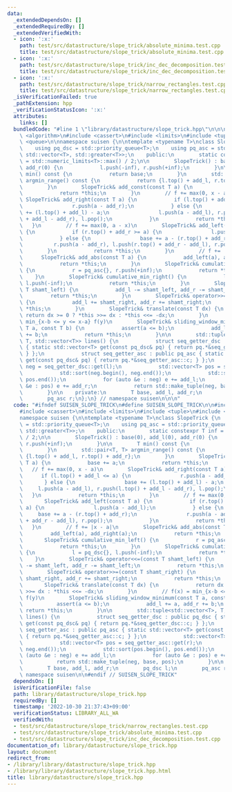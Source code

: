 ```yaml
---
data:
  _extendedDependsOn: []
  _extendedRequiredBy: []
  _extendedVerifiedWith:
  - icon: ':x:'
    path: test/src/datastructure/slope_trick/absolute_minima.test.cpp
    title: test/src/datastructure/slope_trick/absolute_minima.test.cpp
  - icon: ':x:'
    path: test/src/datastructure/slope_trick/inc_dec_decomposition.test.cpp
    title: test/src/datastructure/slope_trick/inc_dec_decomposition.test.cpp
  - icon: ':x:'
    path: test/src/datastructure/slope_trick/narrow_rectangles.test.cpp
    title: test/src/datastructure/slope_trick/narrow_rectangles.test.cpp
  _isVerificationFailed: true
  _pathExtension: hpp
  _verificationStatusIcon: ':x:'
  attributes:
    links: []
  bundledCode: "#line 1 \"library/datastructure/slope_trick.hpp\"\n\n\n\n#include\
    \ <algorithm>\n#include <cassert>\n#include <limits>\n#include <tuple>\n#include\
    \ <queue>\n\nnamespace suisen {\n\ntemplate <typename T>\nclass SlopeTrick {\n\
    \    using pq_dsc = std::priority_queue<T>;\n    using pq_asc = std::priority_queue<T,\
    \ std::vector<T>, std::greater<T>>;\n    public:\n        static constexpr T inf\
    \ = std::numeric_limits<T>::max() / 2;\n\n        SlopeTrick() : base(0), add_l(0),\
    \ add_r(0) {\n            l.push(-inf), r.push(+inf);\n        }\n\n        T\
    \ min() const {\n            return base;\n        }\n        std::pair<T, T>\
    \ argmin_range() const {\n            return {l.top() + add_l, r.top() + add_r};\n\
    \        }\n        SlopeTrick& add_const(const T a) {\n            base += a;\n\
    \            return *this;\n        }\n        // f += max(0, x - a)\n       \
    \ SlopeTrick& add_right(const T a) {\n            if (l.top() + add_l <= a) {\n\
    \                r.push(a - add_r);\n            } else {\n                base\
    \ += (l.top() + add_l) - a;\n                l.push(a - add_l), r.push(l.top()\
    \ + add_l - add_r), l.pop();\n            }\n            return *this;\n     \
    \   }\n        // f += max(0, a - x)\n        SlopeTrick& add_left(const T a)\
    \ {\n            if (r.top() + add_r >= a) {\n                l.push(a - add_l);\n\
    \            } else {\n                base += a - (r.top() + add_r);\n      \
    \          r.push(a - add_r), l.push(r.top() + add_r - add_l), r.pop();\n    \
    \        }\n            return *this;\n        }\n        // f += |x - a|\n  \
    \      SlopeTrick& add_abs(const T a) {\n            add_left(a), add_right(a);\n\
    \            return *this;\n        }\n        SlopeTrick& cumulative_min_left()\
    \ {\n            r = pq_asc{}, r.push(+inf);\n            return *this;\n    \
    \    }\n        SlopeTrick& cumulative_min_right() {\n            l = pq_dsc{},\
    \ l.push(-inf);\n            return *this;\n        }\n        SlopeTrick& operator<<=(const\
    \ T shamt_left) {\n            add_l -= shamt_left, add_r -= shamt_left;\n   \
    \         return *this;\n        }\n        SlopeTrick& operator>>=(const T shamt_right)\
    \ {\n            add_l += shamt_right, add_r += shamt_right;\n            return\
    \ *this;\n        }\n        SlopeTrick& translate(const T dx) {\n           \
    \ return dx >= 0 ? *this >>= dx : *this <<= -dx;\n        }\n        // f(x) =\
    \ min_{x-b <= y <= x-a} f(y)\n        SlopeTrick& sliding_window_minimum(const\
    \ T a, const T b) {\n            assert(a <= b);\n            add_l += a, add_r\
    \ += b;\n            return *this;\n        }\n\n        std::tuple<std::vector<T>,\
    \ T, std::vector<T>> lines() {\n            struct seq_getter_dsc : public pq_dsc\
    \ { static std::vector<T> get(const pq_dsc& pq) { return pq.*&seq_getter_dsc::c;\
    \ } };\n            struct seq_getter_asc : public pq_asc { static std::vector<T>\
    \ get(const pq_dsc& pq) { return pq.*&seq_getter_asc::c; } };\n            std::vector<T>\
    \ neg = seq_getter_dsc::get(l);\n            std::vector<T> pos = seq_getter_asc::get(r);\n\
    \            std::sort(neg.begin(), neg.end());\n            std::sort(pos.begin(),\
    \ pos.end());\n            for (auto &e : neg) e += add_l;\n            for (auto\
    \ &e : pos) e += add_r;\n            return std::make_tuple(neg, base, pos);\n\
    \        }\n\n    private:\n        T base, add_l, add_r;\n        pq_dsc l;\n\
    \        pq_asc r;\n};\n} // namespace suisen\n\n\n"
  code: "#ifndef SUISEN_SLOPE_TRICK\n#define SUISEN_SLOPE_TRICK\n\n#include <algorithm>\n\
    #include <cassert>\n#include <limits>\n#include <tuple>\n#include <queue>\n\n\
    namespace suisen {\n\ntemplate <typename T>\nclass SlopeTrick {\n    using pq_dsc\
    \ = std::priority_queue<T>;\n    using pq_asc = std::priority_queue<T, std::vector<T>,\
    \ std::greater<T>>;\n    public:\n        static constexpr T inf = std::numeric_limits<T>::max()\
    \ / 2;\n\n        SlopeTrick() : base(0), add_l(0), add_r(0) {\n            l.push(-inf),\
    \ r.push(+inf);\n        }\n\n        T min() const {\n            return base;\n\
    \        }\n        std::pair<T, T> argmin_range() const {\n            return\
    \ {l.top() + add_l, r.top() + add_r};\n        }\n        SlopeTrick& add_const(const\
    \ T a) {\n            base += a;\n            return *this;\n        }\n     \
    \   // f += max(0, x - a)\n        SlopeTrick& add_right(const T a) {\n      \
    \      if (l.top() + add_l <= a) {\n                r.push(a - add_r);\n     \
    \       } else {\n                base += (l.top() + add_l) - a;\n           \
    \     l.push(a - add_l), r.push(l.top() + add_l - add_r), l.pop();\n         \
    \   }\n            return *this;\n        }\n        // f += max(0, a - x)\n \
    \       SlopeTrick& add_left(const T a) {\n            if (r.top() + add_r >=\
    \ a) {\n                l.push(a - add_l);\n            } else {\n           \
    \     base += a - (r.top() + add_r);\n                r.push(a - add_r), l.push(r.top()\
    \ + add_r - add_l), r.pop();\n            }\n            return *this;\n     \
    \   }\n        // f += |x - a|\n        SlopeTrick& add_abs(const T a) {\n   \
    \         add_left(a), add_right(a);\n            return *this;\n        }\n \
    \       SlopeTrick& cumulative_min_left() {\n            r = pq_asc{}, r.push(+inf);\n\
    \            return *this;\n        }\n        SlopeTrick& cumulative_min_right()\
    \ {\n            l = pq_dsc{}, l.push(-inf);\n            return *this;\n    \
    \    }\n        SlopeTrick& operator<<=(const T shamt_left) {\n            add_l\
    \ -= shamt_left, add_r -= shamt_left;\n            return *this;\n        }\n\
    \        SlopeTrick& operator>>=(const T shamt_right) {\n            add_l +=\
    \ shamt_right, add_r += shamt_right;\n            return *this;\n        }\n \
    \       SlopeTrick& translate(const T dx) {\n            return dx >= 0 ? *this\
    \ >>= dx : *this <<= -dx;\n        }\n        // f(x) = min_{x-b <= y <= x-a}\
    \ f(y)\n        SlopeTrick& sliding_window_minimum(const T a, const T b) {\n \
    \           assert(a <= b);\n            add_l += a, add_r += b;\n           \
    \ return *this;\n        }\n\n        std::tuple<std::vector<T>, T, std::vector<T>>\
    \ lines() {\n            struct seq_getter_dsc : public pq_dsc { static std::vector<T>\
    \ get(const pq_dsc& pq) { return pq.*&seq_getter_dsc::c; } };\n            struct\
    \ seq_getter_asc : public pq_asc { static std::vector<T> get(const pq_dsc& pq)\
    \ { return pq.*&seq_getter_asc::c; } };\n            std::vector<T> neg = seq_getter_dsc::get(l);\n\
    \            std::vector<T> pos = seq_getter_asc::get(r);\n            std::sort(neg.begin(),\
    \ neg.end());\n            std::sort(pos.begin(), pos.end());\n            for\
    \ (auto &e : neg) e += add_l;\n            for (auto &e : pos) e += add_r;\n \
    \           return std::make_tuple(neg, base, pos);\n        }\n\n    private:\n\
    \        T base, add_l, add_r;\n        pq_dsc l;\n        pq_asc r;\n};\n} //\
    \ namespace suisen\n\n#endif // SUISEN_SLOPE_TRICK"
  dependsOn: []
  isVerificationFile: false
  path: library/datastructure/slope_trick.hpp
  requiredBy: []
  timestamp: '2022-10-30 21:37:43+09:00'
  verificationStatus: LIBRARY_ALL_WA
  verifiedWith:
  - test/src/datastructure/slope_trick/narrow_rectangles.test.cpp
  - test/src/datastructure/slope_trick/absolute_minima.test.cpp
  - test/src/datastructure/slope_trick/inc_dec_decomposition.test.cpp
documentation_of: library/datastructure/slope_trick.hpp
layout: document
redirect_from:
- /library/library/datastructure/slope_trick.hpp
- /library/library/datastructure/slope_trick.hpp.html
title: library/datastructure/slope_trick.hpp
---
```

